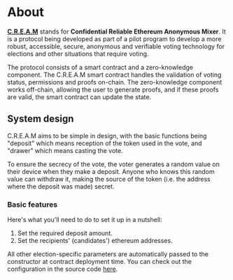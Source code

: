 # About

**[C.R.E.A.M](https://github.com/couger-inc/cream)** stands for **Confidential Reliable Ethereum Anonymous Mixer**. It is a protocol being developed as part of a pilot program to develop a more robust, accessible, secure, anonymous and verifiable voting technology for elections and other situations that require voting.

The protocol consists of a smart contract and a zero-knowledge component. The C.R.E.A.M smart contract handles the validation of voting status, permissions and proofs on-chain. The zero-knowledge component works off-chain, allowing the user to generate proofs, and if these proofs are valid, the smart contract can update the state.

## System design
C.R.E.A.M aims to be simple in design, with the basic functions being "deposit" which means reception of the token used in the vote, and "drawer" which means casting the vote. 

To ensure the secrecy of the vote, the voter generates a random value on their device when they make a deposit. Anyone who knows this random value can withdraw it, making the source of the token (i.e. the address where the deposit was made) secret.

### Basic features

Here's what you'll need to do to set it up in a nutshell:

1. Set the required deposit amount.
2. Set the recipients' (candidates') ethereum addresses.

All other election-specific parameters are automatically passed to the constructor at contract deployment time. You can check out the configuration in the source code [here](https://github.com/couger-inc/cream/blob/master/config/test.yml).

